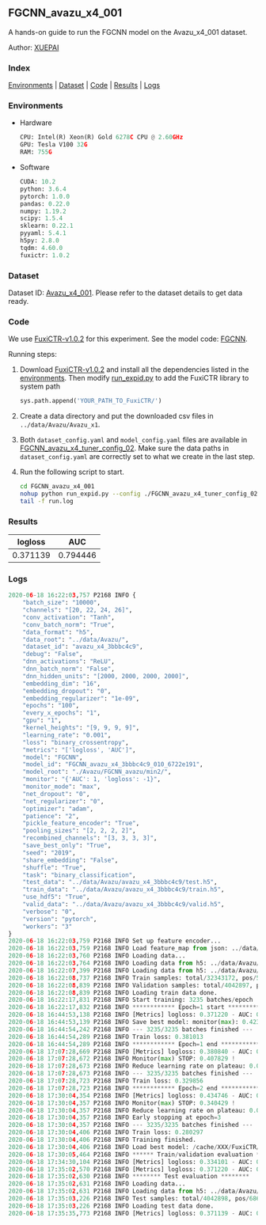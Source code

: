 ## FGCNN_avazu_x4_001

A hands-on guide to run the FGCNN model on the Avazu_x4_001 dataset.

Author: [XUEPAI](https://github.com/xue-pai)

### Index
[Environments](#Environments) | [Dataset](#Dataset) | [Code](#Code) | [Results](#Results) | [Logs](#Logs)

### Environments
+ Hardware

  ```python
  CPU: Intel(R) Xeon(R) Gold 6278C CPU @ 2.60GHz
  GPU: Tesla V100 32G
  RAM: 755G

  ```

+ Software

  ```python
  CUDA: 10.2
  python: 3.6.4
  pytorch: 1.0.0
  pandas: 0.22.0
  numpy: 1.19.2
  scipy: 1.5.4
  sklearn: 0.22.1
  pyyaml: 5.4.1
  h5py: 2.8.0
  tqdm: 4.60.0
  fuxictr: 1.0.2
  ```

### Dataset
Dataset ID: [Avazu_x4_001](https://github.com/openbenchmark/BARS/blob/master/ctr_prediction/datasets/Avazu/README.md#Avazu_x4_001). Please refer to the dataset details to get data ready.

### Code

We use [FuxiCTR-v1.0.2](https://github.com/xue-pai/FuxiCTR/tree/v1.0.2) for this experiment. See the model code: [FGCNN](https://github.com/xue-pai/FuxiCTR/blob/v1.0.2/fuxictr/pytorch/models/FGCNN.py).

Running steps:

1. Download [FuxiCTR-v1.0.2](https://github.com/xue-pai/FuxiCTR/archive/refs/tags/v1.0.2.zip) and install all the dependencies listed in the [environments](#environments). Then modify [run_expid.py](./run_expid.py#L5) to add the FuxiCTR library to system path
    
    ```python
    sys.path.append('YOUR_PATH_TO_FuxiCTR/')
    ```

2. Create a data directory and put the downloaded csv files in `../data/Avazu/Avazu_x1`.

3. Both `dataset_config.yaml` and `model_config.yaml` files are available in [FGCNN_avazu_x4_tuner_config_02](./FGCNN_avazu_x4_tuner_config_02). Make sure the data paths in `dataset_config.yaml` are correctly set to what we create in the last step.

4. Run the following script to start.

    ```bash
    cd FGCNN_avazu_x4_001
    nohup python run_expid.py --config ./FGCNN_avazu_x4_tuner_config_02 --expid FGCNN_avazu_x4_010_06d6ae32 --gpu 0 > run.log &
    tail -f run.log
    ```

### Results

| logloss | AUC  |
|:--------------------:|:--------------------:|
| 0.371139 | 0.794446  |


### Logs
```python
2020-06-18 16:22:03,757 P2168 INFO {
    "batch_size": "10000",
    "channels": "[20, 22, 24, 26]",
    "conv_activation": "Tanh",
    "conv_batch_norm": "True",
    "data_format": "h5",
    "data_root": "../data/Avazu/",
    "dataset_id": "avazu_x4_3bbbc4c9",
    "debug": "False",
    "dnn_activations": "ReLU",
    "dnn_batch_norm": "False",
    "dnn_hidden_units": "[2000, 2000, 2000, 2000]",
    "embedding_dim": "16",
    "embedding_dropout": "0",
    "embedding_regularizer": "1e-09",
    "epochs": "100",
    "every_x_epochs": "1",
    "gpu": "1",
    "kernel_heights": "[9, 9, 9, 9]",
    "learning_rate": "0.001",
    "loss": "binary_crossentropy",
    "metrics": "['logloss', 'AUC']",
    "model": "FGCNN",
    "model_id": "FGCNN_avazu_x4_3bbbc4c9_010_6722e191",
    "model_root": "./Avazu/FGCNN_avazu/min2/",
    "monitor": "{'AUC': 1, 'logloss': -1}",
    "monitor_mode": "max",
    "net_dropout": "0",
    "net_regularizer": "0",
    "optimizer": "adam",
    "patience": "2",
    "pickle_feature_encoder": "True",
    "pooling_sizes": "[2, 2, 2, 2]",
    "recombined_channels": "[3, 3, 3, 3]",
    "save_best_only": "True",
    "seed": "2019",
    "share_embedding": "False",
    "shuffle": "True",
    "task": "binary_classification",
    "test_data": "../data/Avazu/avazu_x4_3bbbc4c9/test.h5",
    "train_data": "../data/Avazu/avazu_x4_3bbbc4c9/train.h5",
    "use_hdf5": "True",
    "valid_data": "../data/Avazu/avazu_x4_3bbbc4c9/valid.h5",
    "verbose": "0",
    "version": "pytorch",
    "workers": "3"
}
2020-06-18 16:22:03,759 P2168 INFO Set up feature encoder...
2020-06-18 16:22:03,759 P2168 INFO Load feature_map from json: ../data/Avazu/avazu_x4_3bbbc4c9/feature_map.json
2020-06-18 16:22:03,760 P2168 INFO Loading data...
2020-06-18 16:22:03,764 P2168 INFO Loading data from h5: ../data/Avazu/avazu_x4_3bbbc4c9/train.h5
2020-06-18 16:22:07,399 P2168 INFO Loading data from h5: ../data/Avazu/avazu_x4_3bbbc4c9/valid.h5
2020-06-18 16:22:08,737 P2168 INFO Train samples: total/32343172, pos/5492052, neg/26851120, ratio/16.98%
2020-06-18 16:22:08,839 P2168 INFO Validation samples: total/4042897, pos/686507, neg/3356390, ratio/16.98%
2020-06-18 16:22:08,839 P2168 INFO Loading train data done.
2020-06-18 16:22:17,831 P2168 INFO Start training: 3235 batches/epoch
2020-06-18 16:22:17,832 P2168 INFO ************ Epoch=1 start ************
2020-06-18 16:44:53,138 P2168 INFO [Metrics] logloss: 0.371220 - AUC: 0.794330
2020-06-18 16:44:53,139 P2168 INFO Save best model: monitor(max): 0.423110
2020-06-18 16:44:54,242 P2168 INFO --- 3235/3235 batches finished ---
2020-06-18 16:44:54,289 P2168 INFO Train loss: 0.381013
2020-06-18 16:44:54,289 P2168 INFO ************ Epoch=1 end ************
2020-06-18 17:07:28,669 P2168 INFO [Metrics] logloss: 0.380840 - AUC: 0.788669
2020-06-18 17:07:28,672 P2168 INFO Monitor(max) STOP: 0.407829 !
2020-06-18 17:07:28,673 P2168 INFO Reduce learning rate on plateau: 0.000100
2020-06-18 17:07:28,673 P2168 INFO --- 3235/3235 batches finished ---
2020-06-18 17:07:28,723 P2168 INFO Train loss: 0.329856
2020-06-18 17:07:28,723 P2168 INFO ************ Epoch=2 end ************
2020-06-18 17:30:04,354 P2168 INFO [Metrics] logloss: 0.434746 - AUC: 0.775175
2020-06-18 17:30:04,357 P2168 INFO Monitor(max) STOP: 0.340429 !
2020-06-18 17:30:04,357 P2168 INFO Reduce learning rate on plateau: 0.000010
2020-06-18 17:30:04,357 P2168 INFO Early stopping at epoch=3
2020-06-18 17:30:04,357 P2168 INFO --- 3235/3235 batches finished ---
2020-06-18 17:30:04,406 P2168 INFO Train loss: 0.280297
2020-06-18 17:30:04,406 P2168 INFO Training finished.
2020-06-18 17:30:04,406 P2168 INFO Load best model: /cache/XXX/FuxiCTR/benchmarks/Avazu/FGCNN_avazu/min2/avazu_x4_3bbbc4c9/FGCNN_avazu_x4_3bbbc4c9_010_6722e191_model.ckpt
2020-06-18 17:30:05,464 P2168 INFO ****** Train/validation evaluation ******
2020-06-18 17:34:30,104 P2168 INFO [Metrics] logloss: 0.334101 - AUC: 0.850783
2020-06-18 17:35:02,570 P2168 INFO [Metrics] logloss: 0.371220 - AUC: 0.794330
2020-06-18 17:35:02,630 P2168 INFO ******** Test evaluation ********
2020-06-18 17:35:02,631 P2168 INFO Loading data...
2020-06-18 17:35:02,631 P2168 INFO Loading data from h5: ../data/Avazu/avazu_x4_3bbbc4c9/test.h5
2020-06-18 17:35:03,226 P2168 INFO Test samples: total/4042898, pos/686507, neg/3356391, ratio/16.98%
2020-06-18 17:35:03,226 P2168 INFO Loading test data done.
2020-06-18 17:35:35,773 P2168 INFO [Metrics] logloss: 0.371139 - AUC: 0.794446

```
